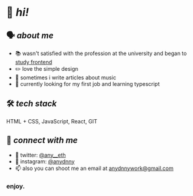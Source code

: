 # 🧩 <em>hi!</em>
## 🗣 <em>about me</em>
- 📚 wasn't satisfied with the profession at the university and began to <ins> study frontend<ins>
- ✏️ love the simple design
- 📃 sometimes i write articles about music
- 👀 currently looking for my first job and learning typescript
## 🛠 <em>tech stack</em>
  HTML + CSS, JavaScript, React, GIT
## 🤝 <em>connect with me</em>
  - 📝 twitter: [@any__eth](https://twitter.com/any__eth)
  - 🤡 instagram: [@anydnny](https://instagram.com/anydnny)
  - 📫 also you can shoot me an email at <anydnnywork@gmail.com> 
### enjoy.
